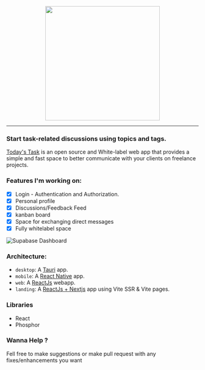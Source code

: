 <p align="center">
<img width="300" src="https://user-images.githubusercontent.com/62207970/214764965-e82e27c6-b5ac-48f8-bbd0-b0d67e4bd655.svg">
</p>

---

###  Start task-related discussions using topics and tags.

[Today's Task](https://github.com/fdantasr/today-task) is an open source and White-label web app that provides a simple and fast space to better communicate with your clients on freelance projects.

### Features I'm working on:


- [x] Login - Authentication and Authorization. 
- [x] Personal profile
- [x] Discussions/Feedback Feed
- [x] kanban board
- [x] Space for exchanging direct messages
- [x] Fully whitelabel space
 
 ![Supabase Dashboard](https://user-images.githubusercontent.com/62207970/214767400-af0f605e-a400-4c60-8cc6-2b039fdd229b.png)
 
 ### Architecture:
 
- `desktop`: A [Tauri](https://tauri.studio) app.
- `mobile`: A [React Native](https://reactnative.dev/) app.
- `web`: A [ReactJs](https://reactjs.org) webapp.
- `landing`: A [ReactJs + Nextjs](https://reactjs.org) app using Vite SSR & Vite pages.

### Libraries
- React
- Phosphor

### Wanna Help ?
Fell free to make suggestions or make pull request with any fixes/enhancements you want
